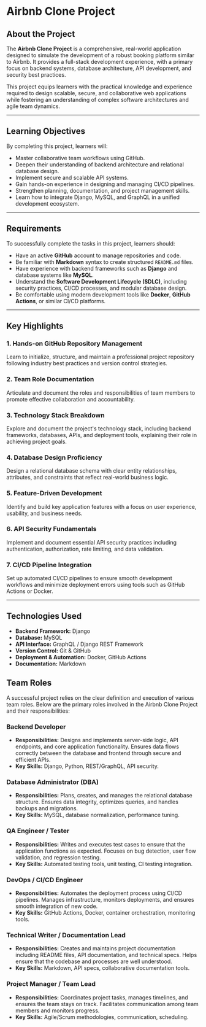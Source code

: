 # Airbnb Clone Project

## About the Project

The **Airbnb Clone Project** is a comprehensive, real-world application designed to simulate the development of a robust booking platform similar to Airbnb. It provides a full-stack development experience, with a primary focus on backend systems, database architecture, API development, and security best practices.

This project equips learners with the practical knowledge and experience required to design scalable, secure, and collaborative web applications while fostering an understanding of complex software architectures and agile team dynamics.

---

##  Learning Objectives

By completing this project, learners will:

-  Master collaborative team workflows using GitHub.
-  Deepen their understanding of backend architecture and relational database design.
-  Implement secure and scalable API systems.
-  Gain hands-on experience in designing and managing CI/CD pipelines.
-  Strengthen planning, documentation, and project management skills.
-  Learn how to integrate Django, MySQL, and GraphQL in a unified development ecosystem.

---

##  Requirements

To successfully complete the tasks in this project, learners should:

- Have an active **GitHub** account to manage repositories and code.
- Be familiar with **Markdown** syntax to create structured `README.md` files.
- Have experience with backend frameworks such as **Django** and database systems like **MySQL**.
- Understand the **Software Development Lifecycle (SDLC)**, including security practices, CI/CD processes, and modular database design.
- Be comfortable using modern development tools like **Docker**, **GitHub Actions**, or similar CI/CD platforms.

---

##  Key Highlights

### 1.  Hands-on GitHub Repository Management
Learn to initialize, structure, and maintain a professional project repository following industry best practices and version control strategies.

### 2.  Team Role Documentation
Articulate and document the roles and responsibilities of team members to promote effective collaboration and accountability.

### 3.  Technology Stack Breakdown
Explore and document the project's technology stack, including backend frameworks, databases, APIs, and deployment tools, explaining their role in achieving project goals.

### 4.  Database Design Proficiency
Design a relational database schema with clear entity relationships, attributes, and constraints that reflect real-world business logic.

### 5.  Feature-Driven Development
Identify and build key application features with a focus on user experience, usability, and business needs.

### 6.  API Security Fundamentals
Implement and document essential API security practices including authentication, authorization, rate limiting, and data validation.

### 7.  CI/CD Pipeline Integration
Set up automated CI/CD pipelines to ensure smooth development workflows and minimize deployment errors using tools such as GitHub Actions or Docker.

---

##  Technologies Used

- **Backend Framework:** Django
- **Database:** MySQL
- **API Interface:** GraphQL / Django REST Framework
- **Version Control:** Git & GitHub
- **Deployment & Automation:** Docker, GitHub Actions
- **Documentation:** Markdown

##  Team Roles

A successful project relies on the clear definition and execution of various team roles. Below are the primary roles involved in the Airbnb Clone Project and their responsibilities:

###  Backend Developer
- **Responsibilities:** Designs and implements server-side logic, API endpoints, and core application functionality. Ensures data flows correctly between the database and frontend through secure and efficient APIs.
- **Key Skills:** Django, Python, REST/GraphQL, API security.

###  Database Administrator (DBA)
- **Responsibilities:** Plans, creates, and manages the relational database structure. Ensures data integrity, optimizes queries, and handles backups and migrations.
- **Key Skills:** MySQL, database normalization, performance tuning.

###  QA Engineer / Tester
- **Responsibilities:** Writes and executes test cases to ensure that the application functions as expected. Focuses on bug detection, user flow validation, and regression testing.
- **Key Skills:** Automated testing tools, unit testing, CI testing integration.

###  DevOps / CI/CD Engineer
- **Responsibilities:** Automates the deployment process using CI/CD pipelines. Manages infrastructure, monitors deployments, and ensures smooth integration of new code.
- **Key Skills:** GitHub Actions, Docker, container orchestration, monitoring tools.

###  Technical Writer / Documentation Lead
- **Responsibilities:** Creates and maintains project documentation including README files, API documentation, and technical specs. Helps ensure that the codebase and processes are well understood.
- **Key Skills:** Markdown, API specs, collaborative documentation tools.

###  Project Manager / Team Lead
- **Responsibilities:** Coordinates project tasks, manages timelines, and ensures the team stays on track. Facilitates communication among team members and monitors progress.
- **Key Skills:** Agile/Scrum methodologies, communication, scheduling.

